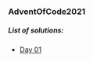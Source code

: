 ### AdventOfCode2021

##### List of solutions:
- [Day 01](https://github.com/mcichecki/AdventOfCode2021/blob/main/AdventOfCode2021/solutions/Day01.swift)
